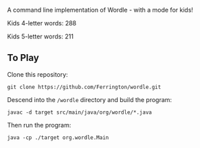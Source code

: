 A command line implementation of Wordle - with a mode for kids!

Kids 4-letter words: 288

Kids 5-letter words: 211

## To Play

Clone this repository:

`git clone https://github.com/Ferrington/wordle.git`

Descend into the `/wordle` directory and build the program:

`javac -d target src/main/java/org/wordle/*.java`

Then run the program:

`java -cp ./target org.wordle.Main`


